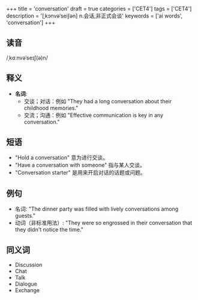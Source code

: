 +++
title = 'conversation'
draft = true
categories = ['CET4']
tags = ['CET4']
description = '[ˌkɔnvəˈsei∫ən] n.会话,非正式会谈'
keywords = ['ai words', 'conversation']
+++

## 读音
/ˌkɑːnvəˈseɪʃ(ə)n/

## 释义
- **名词**:
   - 交谈；对话：例如 "They had a long conversation about their childhood memories."
   - 交流；沟通：例如 "Effective communication is key in any conversation."

## 短语
- "Hold a conversation" 意为进行交谈。
- "Have a conversation with someone" 指与某人交谈。
- "Conversation starter" 是用来开启对话的话题或问题。

## 例句
- 名词: "The dinner party was filled with lively conversations among guests."
- 动词（非标准用法）: "They were so engrossed in their conversation that they didn't notice the time."

## 同义词
- Discussion
- Chat
- Talk
- Dialogue
- Exchange
